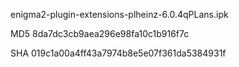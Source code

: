 enigma2-plugin-extensions-plheinz-6.0.4qPLans.ipk

MD5 8da7dc3cb9aea296e98fa10c1b916f7c

SHA 019c1a00a4ff43a7974b8e5e07f361da5384931f
